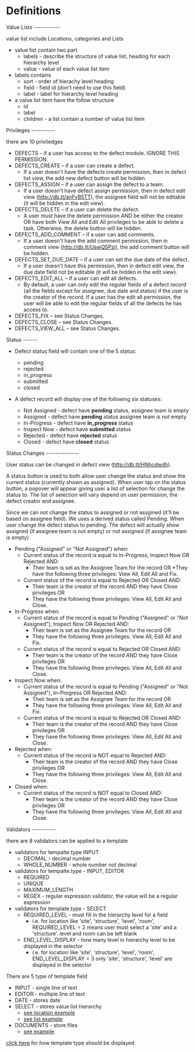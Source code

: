 Definitions
===========

<a name="value-list"/>
Value Lists
-----------

value list include Locations, categories and Lists
* value list contain two part
    * labels - describe the structure of value list, heading for each hierarchy level
    * value - value of each value list item
* labels contains
    * sort - order of hierachy level heading
    * field - field id (don't need to use this field)
    * label - label for hierarchy level heading
* a value list item have the follow structure
    * id
    * label
    * children - a list contain a number of value list item

<a name="privileges"/>
Privileges
----------

there are 10 priviledges

* DEFECTS – if a user has access to the defect module. IGNORE THIS PERMISSION.
* DEFECTS_CREATE – if a user can create a defect.
    * If a user doesn't have the defects create permission, then in defect list view, the add new defect button will be hidden.
* DEFECTS_ASSIGN – if a user can assign the defect to a team.
    * If a user doesn't have defect assign permission, then in defect edit view (http://db.tt/anFvB5TT), the assignee field will not be editable (it will be hidden in the edit view).
* DEFECTS_DELETE – if a user can delete the defect.
    * A user must have the delete permission AND be either the creator OR have both View All and Edit All privileges to be able to delete a task. Otherwise, the delete button will be hidden.
* DEFECTS_ADD_COMMENT – if a user can add comments.
    * If a user doesn't have the add comment permission, then in comment view (http://db.tt/UawQ5Pzi), the add comment button will be hidden.
* DEFECTS_SET_DUE_DATE – if a user can set the due date of the defect.
    * If a user doesn't have this permission, then in defect edit view, the due date field not be editable (it will be hidden in the edit view).
* DEFECTS_EDIT_ALL – if a user can edit all defects.
    * By default, a user can only edit the regular fields of a defect record (all the fields except for assignee, due date and status) if the user is the creator of the record. If a user has the edit all permission, the user will be able to edit the regular fields of all the defects he has access to.
* DEFECTS_FIX – see Status Changes.
* DEFECTS_CLOSE – see Status Changes.
* DEFECTS_VIEW_ALL – see Status Changes.

<a name="status"/>
Status
------

* Defect status field will contain one of the 5 status:
    * pending
    * rejected
    * in_progress
    * submitted
    * closed

* A defect record will display one of the following six statuses:
    * Not Assigned - defect have **pending** status, assignee team is empty
    * Assigned - defect have **pending** status assignee team is not empty
    * In-Progress - defect have **in_progress** status
    * Inspect Now - defect have **submitted** status
    * Rejected - defect have **rejected** status
    * Closed - defect have **closed** status

<a name="status-change"/>
Status Changes
--------------

User status can be changed in defect view (http://db.tt/HNhcdwdh).  

A status button is used to both allow user change the status 
and show the current status (currently shown as assigned). When user tap on the status button, a popover will appear giving user a list of 
selection for change the status to.  The list of selection will vary depend on user permission, the defect creator and assignee.

Since we can not change the status to assigned or not assgined (it'll be based on assignee field).  We uses a derived status called Pending.
When user change the defect status to pending.  The defect will actually show assigned (if assignee team is not empty) or not assigned (if assignee team is empty)

* Pending ("Assigned" or "Not Assigned") when:
    * Current status of the record is equal to In-Progress, Inspect Now OR Rejected AND:
        * Their team is set as the Assignee Team for the record OR
        *They have the following three privileges: View All, Edit All and Fix.
    * Current status of the record is equal to Rejected OR Closed AND:
        * Their team is the creator of the record AND they have Close privileges OR
        * They have the following three privileges: View All, Edit All and Close.
* In-Progress when:
    * Current status of the record is equal to Pending ("Assigned" or "Not Assigned"), Inspect Now OR Rejected AND:
        * Their team is set as the Assignee Team for the record OR
        * They have the following three privileges: View All, Edit All and Fix.
    * Current status of the record is equal to Rejected OR Closed AND:
        * Their team is the creator of the record AND they have Close privileges OR
        * They have the following three privileges: View All, Edit All and Close.
* Inspect Now when:
    * Current status of the record is equal to Pending ("Assigned" or "Not Assigned"), In-Progress  OR Rejected AND:
        * Their team is set as the Assignee Team for the record OR
        * They have the following three privileges: View All, Edit All and Fix.
    * Current status of the record is equal to Rejected OR Closed AND:
        * Their team is the creator of the record AND they have Close privileges OR
        * They have the following three privileges: View All, Edit All and Close.
* Rejected when:
    * Current status of the record is NOT equal to Rejected AND:
        * Their team is the creator of the record AND they have Close privileges OR
        * They have the following three privileges: View All, Edit All and Close.
* Closed when:
    * Current status of the record is NOT equal to Closed AND:
        * Their team is the creator of the record AND they have Close privileges OR
        * They have the following three privileges: View All, Edit All and Close.

<a name="validator"/>
Validators
----------

there are 8 validators can be applied to a template

* validators for tempalte.type INPUT
    * DECIMAL - decimal number
    * WHOLE_NUMBER - whole number not decimal
* validators for tempalte.type - INPUT, EDITOR
    * REQUIRED
    * UNIQUE
    * MAXIMUM_LENGTH
    * REGEX - regular expression validator, the value will be a regular expression
* validators for template.type - SELECT
    * REQUIRED_LEVEL - must fill in the hierarchy level for a field
        * i.e. for location like 'site', 'structure', 'level', 'room', REQUIRED_LEVEL = 2 means user must select a 'site' and a 'structure'. level and room can be left blank
    * END_LEVEL_DISPLAY - how many level in hierarchy level to be displayed in the selector
        * i.e. for location like 'site', 'structure', 'level', 'room', END_LEVEL_DISPLAY = 3 only 'site', 'structure', 'level' are displayed in the selector

<a name="template-type"/>
There are 5 type of template field

* INPUT - single line of text
* EDITOR - multiple line of text
* DATE - stores date
* SELECT - stores value list hierarchy
    * [see location example](location-example.md)
    * [see list example](list-example.md)    
* DOCUMENTS - store files 
    * [see example](document-example.md)

[click here](defect-details-view.md) for how template type should be displayed

